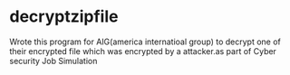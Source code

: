 # decryptzipfile
Wrote this program for AIG(america internatioal group) to decrypt one of their encrypted file which was encrypted by a attacker.as part of Cyber security Job Simulation
